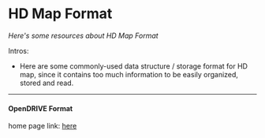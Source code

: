 # HD Map Format
*Here's some resources about HD Map Format*

Intros:
* Here are some commonly-used data structure / storage format for HD map, since it contains too much information to be easily organized, stored and read.

---

#### OpenDRIVE Format

home page link: [here](https://www.asam.net/standards/detail/opendrive/)

